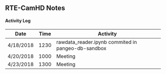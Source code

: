 ## RTE-CamHD Notes

#### Activity Log

|Date       | Time  | Activity                         |
|-----------|-------|---------                         |
| 4/18/2018 | 1230  | rawdata_reader.ipynb commited in pangeo-db-sandbox   |
| 4/20/2018 | 1000  | Meeting                          |
| 4/23/2018 | 1300  | Meeting                          |


